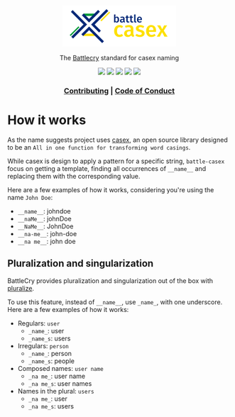 <p align="center">
  <a href="https://battlecry.pedrosm.com">
    <img src="./docs/assets/logo-text.png" alt="Battlecry" width="256">
  </a>
</p>

<p align="center">
  The <a href="https://github.com/pedsmoreira/battlecry">Battlecry</a> standard for casex naming
</p>

<p align="center">
  <a href="https://www.npmjs.org/package/battle-casex"><img src="https://img.shields.io/npm/v/battle-casex.svg"/></a>
  <a href="https://github.com/prettier/prettier"><img src="https://img.shields.io/badge/code_style-prettier-ff69b4.svg"/></a>
  <a href="https://travis-ci.org/pedsmoreira/battle-casex"><img src="https://travis-ci.org/pedsmoreira/battle-casex.svg?branch=master"/></a>
  <a href="https://codeclimate.com/github/pedsmoreira/battle-casex/maintainability"><img src="https://api.codeclimate.com/v1/badges/f82cf64419a071632c6e/maintainability" /></a>
  <a href="https://codeclimate.com/github/pedsmoreira/battle-casex/test_coverage"><img src="https://api.codeclimate.com/v1/badges/f82cf64419a071632c6e/test_coverage" /></a>
</p>

<h3 align="center">
  <a href="https://github.com/pedsmoreira/battle-casex/blob/master/CONTRIBUTING.md">Contributing</a>
   | 
  <a href="https://github.com/pedsmoreira/battle-casex/blob/master/CODE_OF_CONDUCT.md">Code of Conduct</a>
</h3>

# How it works

As the name suggests project uses [casex](https://github.com/pedsmoreira/casex), an open source library designed to be an `All in one function for transforming word casings`.

While casex is design to apply a pattern for a specific string, `battle-casex` focus on getting a template, finding all occurrences of `__name__` and replacing them with the corresponding value.

Here are a few examples of how it works, considering you're using the name `John Doe`:

- `__name__`: johndoe
- `__naMe__`: johnDoe
- `__NaMe__`: JohnDoe
- `__na-me__`: john-doe
- `__na me__`: john doe

## Pluralization and singularization

BattleCry provides pluralization and singularization out of the box with [pluralize](https://github.com/blakeembrey/pluralize).

To use this feature, instead of `__name__`, use `_name_`, with one underscore. Here are a few examples of how it works:

- Regulars: `user`
  - `_name_`: user
  - `_name_s`: users
- Irregulars: `person`
  - `_name_`: person
  - `_name_s`: people
- Composed names: `user name`
  - `_na me_`: user name
  - `_na me_s`: user names
- Names in the plural: `users`
  - `_na me_`: user
  - `_na me_s`: users
